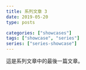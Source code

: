 ```yaml
---
title: 系列文章 3
date: 2019-05-20
type: posts

categories: ["showcases"]
tags: ["showcase", "series"]
series: ["series-showcase"]
---
```


這是系列文章中的最後一篇文章。
